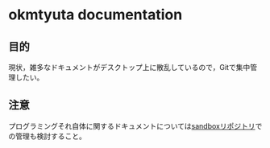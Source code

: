 # okmtyuta documentation

## 目的
現状，雑多なドキュメントがデスクトップ上に散乱しているので，Gitで集中管理したい。

## 注意
プログラミングそれ自体に関するドキュメントについては[sandboxリポジトリ](https://github.com/okmtyuta/sandbox)での管理も検討すること。